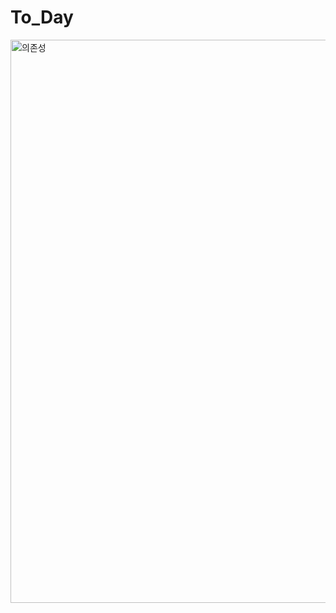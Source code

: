 # To_Day
<img width="901" alt="의존성" src="https://user-images.githubusercontent.com/65164183/119759330-07a46500-bee3-11eb-8972-84ba13fb5636.PNG">
